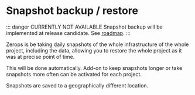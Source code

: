 # Snapshot backup / restore

::: danger CURRENTLY NOT AVAILABLE
Snapshot backup will be implemented at release candidate. See [roadmap]().
:::

Zerops is be taking daily snapshots of the whole infrastructure of the whole project, including the data, allowing you to restore the whole project as it was at precise point of time.

This will be done automatically. Add-on to keep snapshots longer or take snapshots more often can be activated for each project.

Snapshots are saved to a geographically different location.
